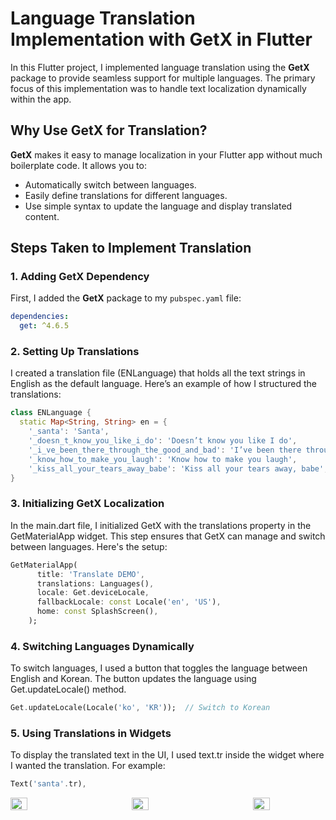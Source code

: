 # Language Translation Implementation with GetX in Flutter

In this Flutter project, I implemented language translation using the **GetX** package to provide seamless support for multiple languages. The primary focus of this implementation was to handle text localization dynamically within the app.

## Why Use GetX for Translation?

**GetX** makes it easy to manage localization in your Flutter app without much boilerplate code. It allows you to:

- Automatically switch between languages.
- Easily define translations for different languages.
- Use simple syntax to update the language and display translated content.

## Steps Taken to Implement Translation

### 1. Adding GetX Dependency
First, I added the **GetX** package to my `pubspec.yaml` file:

```yaml
dependencies:
  get: ^4.6.5
```
### 2. Setting Up Translations
I created a translation file (ENLanguage) that holds all the text strings in English as the default language. Here’s an example of how I structured the translations:
```dart
class ENLanguage {
  static Map<String, String> en = {
    '_santa': 'Santa',
    '_doesn_t_know_you_like_i_do': 'Doesn’t know you like I do',
    '_i_ve_been_there_through_the_good_and_bad': 'I’ve been there through the good and bad',
    '_know_how_to_make_you_laugh': 'Know how to make you laugh',
    '_kiss_all_your_tears_away_babe': 'Kiss all your tears away, babe',
}
```
### 3.  Initializing GetX Localization
In the main.dart file, I initialized GetX with the translations property in the GetMaterialApp widget. This step ensures that GetX can manage and switch between languages. Here's the setup:
```dart
GetMaterialApp(
      title: 'Translate DEMO',
      translations: Languages(),
      locale: Get.deviceLocale,
      fallbackLocale: const Locale('en', 'US'),
      home: const SplashScreen(),
    );
```
### 4. Switching Languages Dynamically
To switch languages, I used a button that toggles the language between English and Korean. The button updates the language using Get.updateLocale() method.
```dart
Get.updateLocale(Locale('ko', 'KR'));  // Switch to Korean
```
### 5. Using Translations in Widgets
To display the translated text in the UI, I used text.tr inside the widget where I wanted the translation. For example:
```dart
Text('santa'.tr),
```
<div style="display: flex; flex-wrap: wrap; justify-content: space-between;">
  <img src="https://github.com/user-attachments/assets/a94c02fb-481f-4ede-b582-304ac752a19e" width="23%" style="margin-bottom: 10px;" />
  <img src="https://github.com/user-attachments/assets/b13704dd-33dc-492d-a08b-e8c7a148bd57" width="23%" style="margin-bottom: 10px;" />
  <img src="https://github.com/user-attachments/assets/1210c1dc-d14b-4304-a29e-9aa1152ebd81" width="23%" style="margin-bottom: 10px;" />
</div>





